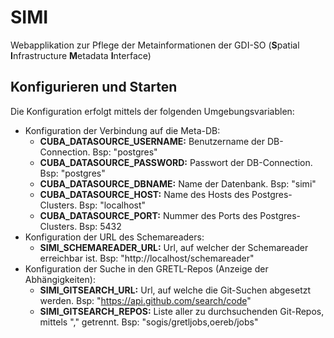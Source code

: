 # SIMI

Webapplikation zur Pflege der Metainformationen der GDI-SO (**S**patial **I**nfrastructure **M**etadata **I**nterface)

## Konfigurieren und Starten

Die Konfiguration erfolgt mittels der folgenden Umgebungsvariablen:

* Konfiguration der Verbindung auf die Meta-DB:
  * **CUBA_DATASOURCE_USERNAME:** Benutzername der DB-Connection. Bsp: "postgres"
  * **CUBA_DATASOURCE_PASSWORD:** Passwort der DB-Connection. Bsp: "postgres"
  * **CUBA_DATASOURCE_DBNAME:** Name der Datenbank. Bsp: "simi"
  * **CUBA_DATASOURCE_HOST:** Name des Hosts des Postgres-Clusters. Bsp: "localhost"
  * **CUBA_DATASOURCE_PORT:** Nummer des Ports des Postgres-Clusters. Bsp: 5432
* Konfiguration der URL des Schemareaders:
  * **SIMI_SCHEMAREADER_URL:** Url, auf welcher der Schemareader erreichbar ist. Bsp: "http://localhost/schemareader"
* Konfiguration der Suche in den GRETL-Repos (Anzeige der Abhängigkeiten):
  * **SIMI_GITSEARCH_URL:** Url, auf welche die Git-Suchen abgesetzt werden. Bsp: "https://api.github.com/search/code"
  * **SIMI_GITSEARCH_REPOS:** Liste aller zu durchsuchenden Git-Repos, mittels "," getrennt. Bsp: "sogis/gretljobs,oereb/jobs"